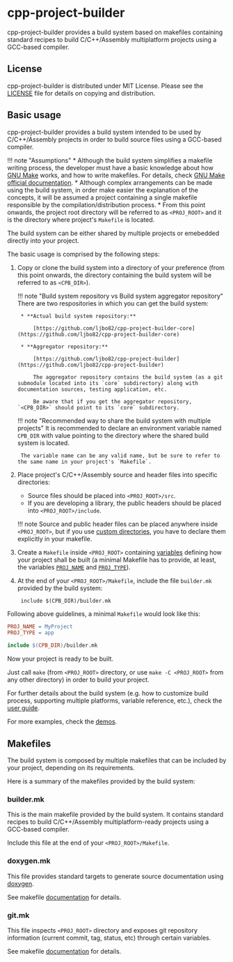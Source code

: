 # cpp-project-builder

cpp-project-builder provides a build system based on makefiles containing standard recipes to build C/C++/Assembly multiplatform projects using a GCC-based compiler.

## License

cpp-project-builder is distributed under MIT License. Please see the  [LICENSE](https://github.com/ljbo82/cpp-project-builder/blob/master/LICENSE) file for details on copying and distribution.


## Basic usage

cpp-project-builder provides a build system intended to be used by C/C++/Assembly projects in order to build source files using a GCC-based compiler.

!!! note  "Assumptions"
    * Although the build system simplifies a makefile writing process, the developer must have a basic knowledge about how [GNU Make](https://www.gnu.org/software/make/) works, and how to write makefiles. For details, check [GNU Make official documentation](https://www.gnu.org/software/make/manual/make.html).
    * Although complex arrangements can be made using the build system, in order make easier the explanation of the concepts, it will be assumed a project containing a single makefile responsible by the compilation/distribution process.
    * From this point onwards, the project root directory will be referred to as `<PROJ_ROOT>` and it is the directory where project's `Makefile` is located.

The build system can be either shared by multiple projects or emebedded directly into your project.

The basic usage is comprised by the following steps:

1. Copy or clone the build system into a directory of your preference (from this point onwards, the directory containing the build system will be referred to as `<CPB_DIR>`).

    !!! note "Build system repository vs Build system aggregator repository"
        There are two respositories in which you can get the build system:

        * **Actual build system repository:**

            [https://github.com/ljbo82/cpp-project-builder-core](https://github.com/ljbo82/cpp-project-builder-core)

        * **Aggregator repository:**

            [https://github.com/ljbo82/cpp-project-builder](https://github.com/ljbo82/cpp-project-builder)

            The aggregator repository contains the build system (as a git submodule located into its `core` subdirectory) along with documentation sources, testing application, etc.

            Be aware that if you get the aggregator repository, `<CPB_DIR>` should point to its `core` subdirectory.

    !!! note "Recommended way to share the build system with multiple projects"
        It is recommended to declare an environment variable named `CPB_DIR` with value pointing to the directory where the shared build system is located.


        The variable name can be any valid name, but be sure to refer to the same name in your project's `Makefile`.

2. Place project's C/C++/Assembly source and header files into specific directories:

    * Source files should be placed into `<PROJ_ROOT>/src`.
    * If you are developing a library, the public headers should be placed into  `<PROJ_ROOT>/include`.

    !!! note
        Source and public header files can be placed anywhere inside `<PROJ_ROOT>`, but if you use [custom directories](user-guide/#input-directories-and-files), you have to declare them explicitly in your makefile.

3. Create a `Makefile` inside `<PROJ_ROOT>` containing [variables](variables) defining how your project shall be built (a minimal Makefile has to provide, at least, the variables [`PROJ_NAME`](variables/#proj_name) and [`PROJ_TYPE`](variables/#proj_type)).

4. At the end of your `<PROJ_ROOT>/Makefile`, include the file `builder.mk` provided by the build system:

        include $(CPB_DIR)/builder.mk

Following above guidelines, a minimal `Makefile` would look like this:

```Makefile
PROJ_NAME = MyProject
PROJ_TYPE = app

include $(CPB_DIR)/builder.mk
```

Now your project is ready to be built.

Just call `make` (from `<PROJ_ROOT>` directory, or use `make -C <PROJ_ROOT>` from any other directory) in order to build your project.

For further details about the build system (e.g. how to customize build process, supporting multiple platforms, variable reference, etc.), check the [user guide](user-guide).

For more examples, check the [demos](https://github.com/ljbo82/cpp-project-builder/tree/dev/demos).

## Makefiles

The build system is composed by multiple makefiles that can be included by your project, depending on its requirements.

Here is a summary of the makefiles provided by the build system:

### builder.mk

This is the main makefile provided by the build system. It contains standard recipes to build C/C++/Assembly multiplatform-ready projects using a GCC-based compiler.

Include this file at the end of your `<PROJ_ROOT>/Makefile`.

### doxygen.mk

This file provides standard targets to generate source documentation using [doxygen](https://www.doxygen.nl/index.html).

See makefile [documentation](doxygen.mk.md) for details.

### git.mk

This file inspects `<PROJ_ROOT>` directory and exposes git repository information (current commit, tag, status, etc) through certain variables.

See makefile [documentation](git.mk.md) for details.
